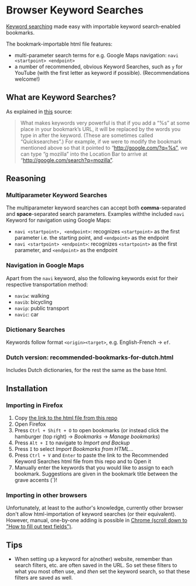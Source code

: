 # Browser Keyword Searches
[Keyword searching](https://kb.mozillazine.org/Using_keyword_searches) made easy with importable keyword search-enabled bookmarks.

The bookmark-importable html file features:
- multi-parameter search terms for e.g. Google Maps navigation: `navi <startpoint> <endpoint>`
- a number of recommended, obvious Keyword Searches, such as `y` for YouTube (with the first letter as keyword if possible). (Recommendations welcome!)


## What are Keyword Searches?
As explained in [this](https://kb.mozillazine.org/Using_keyword_searches) source:

> What makes keywords very powerful is that if you add a “%s” at some place in your bookmark’s URL, it will be replaced by the words you type in after the keyword. (These are sometimes called “Quicksearches”.) For example, if we were to modify the bookmark mentioned above so that it pointed to “http://google.com/?q=%s”, we can type “g mozilla” into the Location Bar to arrive at “http://google.com/search?q=mozilla”. 

## Reasoning
### Multiparameter Keyword Searches
The multiparameter keyword searches can accept both **comma**-separated and **space**-separated search parameters. Examples withthe included `navi` Keyword for navigation using Google Maps:
- `navi <startpoint>, <endpoint>`: recognizes `<startpoint>` as the first parameter i.e. the starting point, and `<endpoint>` as the endpoint
- `navi <startpoint> <endpoint>`: recognizes `<startpoint>` as the first parameter, and `<endpoint>` as the endpoint
### Navigation in Google Maps
Apart from the `navi` keyword, also the following keywords exist for their respective transportation method:
- `naviw`: walking
- `navib`: bicycling
- `navip`: public transport
- `navic`: car
### Dictionary Searches
Keywords follow format `<origin><target>`, e.g. English-French -> `ef`.
### Dutch version: recommended-bookmarks-for-dutch.html
Includes Dutch dictionaries, for the rest the same as the base html.

## Installation
### Importing in Firefox
1. Copy [the link to the html file from this repo](https://github.com/MaxPordon/Browser-Keyword-Searches/blob/main/_recommended-bookmarks.html)
2. Open Firefox
3. Press `Ctrl + Shift + O` to open bookmarks (or instead click the hamburger (top right) -> *Bookmarks* -> *Manage bookmarks*)
4. Press `Alt + I` to navigate to *Import and Backup*
5. Press `I` to select *Import Bookmarks from HTML...*
6. Press `Ctrl + V` and `Enter` to paste the link to the Recommended Keyword Searches html file from this repo and to Open it
7. Manually enter the keywords that you would like to assign to each bookmark. Suggestions are given in the bookmark title between the grave accents (\`)!

### Importing in other browsers
Unfortunately, at least to the author's knowledge, currently other browser don't allow html-importation of keyword searches (or their equivalent). However, manual, one-by-one adding is possible in [Chrome (scroll down to "How to fill out text fields")](https://support.google.com/chrome/answer/95426?hl=en&co=GENIE.Platform%3DDesktop#zippy=%2Csearch-engine-field%2Cshortcut-field%2Curl-with-s-in-place-of-query-field).

## Tips
- When setting up a keyword for a(nother) website, remember than search filters, etc. are often saved in the URL. So set these filters to what you most often use, and _then_ set the keyword search, so that these filters are saved as well.
